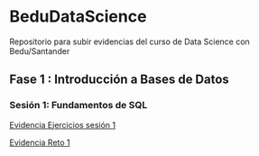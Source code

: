 # BeduDataScience
Repositorio para subir evidencias del curso de Data Science con Bedu/Santander

## Fase 1 : Introducción a Bases de Datos

### Sesión 1: Fundamentos de SQL

[Evidencia Ejercicios sesión 1](https://github.com/nachorz2/BeduDataScience/blob/main/Ejercicios%20Sesion%201%20Ignacio%20Contreras.sql)

[Evidencia Reto 1](https://github.com/nachorz2/BeduDataScience/blob/main/reto1.png)
